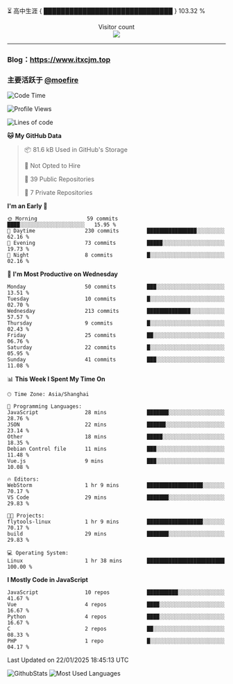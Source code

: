 ⏳ 高中生涯 { ██████████████████████████████ } 103.32 %
<p align="center"> 
  Visitor count<br>
  <img src="https://profile-counter.glitch.me/itxcjm/count.svg" />
</p>

---
### Blog：https://www.itxcjm.top
### 主要活跃于 [@moefire](https://github.com/moefire)
<!--START_SECTION:waka-->
![Code Time](http://img.shields.io/badge/Code%20Time-19%20hrs%2052%20mins-blue)

![Profile Views](http://img.shields.io/badge/Profile%20Views-0-blue)

![Lines of code](https://img.shields.io/badge/From%20Hello%20World%20I%27ve%20Written-754.9%20thousand%20lines%20of%20code-blue)

**🐱 My GitHub Data** 

> 📦 81.6 kB Used in GitHub's Storage 
 > 
> 🚫 Not Opted to Hire
 > 
> 📜 39 Public Repositories 
 > 
> 🔑 7 Private Repositories 
 > 
**I'm an Early 🐤** 

```text
🌞 Morning                59 commits          ████░░░░░░░░░░░░░░░░░░░░░   15.95 % 
🌆 Daytime                230 commits         ████████████████░░░░░░░░░   62.16 % 
🌃 Evening                73 commits          █████░░░░░░░░░░░░░░░░░░░░   19.73 % 
🌙 Night                  8 commits           █░░░░░░░░░░░░░░░░░░░░░░░░   02.16 % 
```
📅 **I'm Most Productive on Wednesday** 

```text
Monday                   50 commits          ███░░░░░░░░░░░░░░░░░░░░░░   13.51 % 
Tuesday                  10 commits          █░░░░░░░░░░░░░░░░░░░░░░░░   02.70 % 
Wednesday                213 commits         ██████████████░░░░░░░░░░░   57.57 % 
Thursday                 9 commits           █░░░░░░░░░░░░░░░░░░░░░░░░   02.43 % 
Friday                   25 commits          ██░░░░░░░░░░░░░░░░░░░░░░░   06.76 % 
Saturday                 22 commits          █░░░░░░░░░░░░░░░░░░░░░░░░   05.95 % 
Sunday                   41 commits          ███░░░░░░░░░░░░░░░░░░░░░░   11.08 % 
```


📊 **This Week I Spent My Time On** 

```text
🕑︎ Time Zone: Asia/Shanghai

💬 Programming Languages: 
JavaScript               28 mins             ███████░░░░░░░░░░░░░░░░░░   28.76 % 
JSON                     22 mins             ██████░░░░░░░░░░░░░░░░░░░   23.14 % 
Other                    18 mins             █████░░░░░░░░░░░░░░░░░░░░   18.35 % 
Debian Control file      11 mins             ███░░░░░░░░░░░░░░░░░░░░░░   11.48 % 
Vue.js                   9 mins              ███░░░░░░░░░░░░░░░░░░░░░░   10.08 % 

🔥 Editors: 
WebStorm                 1 hr 9 mins         ██████████████████░░░░░░░   70.17 % 
VS Code                  29 mins             ███████░░░░░░░░░░░░░░░░░░   29.83 % 

🐱‍💻 Projects: 
flytools-linux           1 hr 9 mins         ██████████████████░░░░░░░   70.17 % 
build                    29 mins             ███████░░░░░░░░░░░░░░░░░░   29.83 % 

💻 Operating System: 
Linux                    1 hr 38 mins        █████████████████████████   100.00 % 
```

**I Mostly Code in JavaScript** 

```text
JavaScript               10 repos            ██████████░░░░░░░░░░░░░░░   41.67 % 
Vue                      4 repos             ████░░░░░░░░░░░░░░░░░░░░░   16.67 % 
Python                   4 repos             ████░░░░░░░░░░░░░░░░░░░░░   16.67 % 
C                        2 repos             ██░░░░░░░░░░░░░░░░░░░░░░░   08.33 % 
PHP                      1 repo              █░░░░░░░░░░░░░░░░░░░░░░░░   04.17 % 
```




 Last Updated on 22/01/2025 18:45:13 UTC
<!--END_SECTION:waka-->
![GithubStats](https://github-readme-stats-blue-three.vercel.app/api?username=itxcjm&show_icons=true&theme=light&layout=compact&locale=cn&include_all_commits=true&count_private=true&role=OWNER,ORGANIZATION_MEMBER,COLLABORATOR)
![Most Used Languages](https://github-readme-stats-blue-three.vercel.app/api/top-langs/?username=itxcjm&theme=light&layout=compact&count_private=true&role=OWNER,ORGANIZATION_MEMBER,COLLABORATOR)
